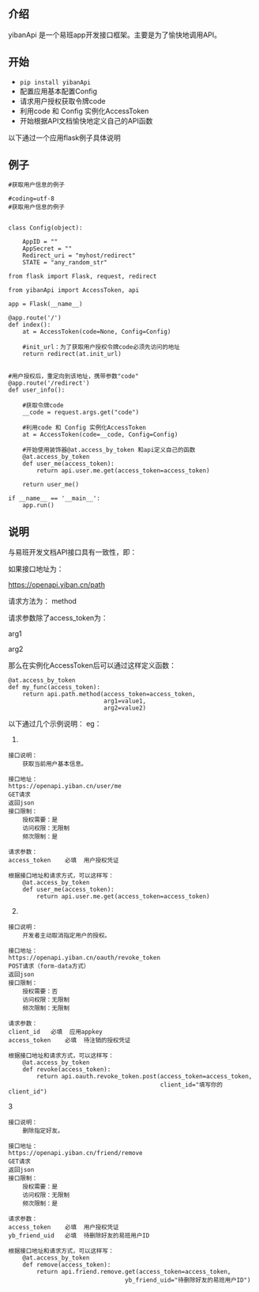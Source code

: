 

## 介绍
yibanApi 是一个易班app开发接口框架。主要是为了愉快地调用API。

## 开始

+ <code>pip install yibanApi</code>
+ 配置应用基本配置Config
+ 请求用户授权获取令牌code
+ 利用code 和 Config 实例化AccessToken
+ 开始根据API文档愉快地定义自己的API函数

以下通过一个应用flask例子具体说明

## 例子

```
#获取用户信息的例子

#coding=utf-8
#获取用户信息的例子


class Config(object):

	AppID = ""
	AppSecret = ""
	Redirect_uri = "myhost/redirect"
	STATE = "any_random_str"

from flask import Flask, request, redirect

from yibanApi import AccessToken, api

app = Flask(__name__)

@app.route('/')
def index():
    at = AccessToken(code=None, Config=Config)

    #init_url：为了获取用户授权令牌code必须先访问的地址
    return redirect(at.init_url)


#用户授权后，重定向到该地址，携带参数"code"
@app.route('/redirect')
def user_info():
    
    #获取令牌code
    __code = request.args.get("code")

    #利用code 和 Config 实例化AccessToken
    at = AccessToken(code=__code, Config=Config)

    #开始使用装饰器@at.access_by_token 和api定义自己的函数
    @at.access_by_token
    def user_me(access_token):
    	return api.user.me.get(access_token=access_token)

    return user_me()

if __name__ == '__main__':
    app.run()

```

## 说明
与易班开发文档API接口具有一致性，即：

如果接口地址为：

https://openapi.yiban.cn/path

请求方法为： method

请求参数除了access_token为：

arg1

arg2

那么在实例化AccessToken后可以通过这样定义函数：
```
@at.access_by_token
def my_func(access_token):
	return api.path.method(access_token=access_token,
                    	   arg1=value1,
                    	   arg2=value2)

```                    

以下通过几个示例说明：
eg：

1.
```
接口说明：
    获取当前用户基本信息。

接口地址：
https://openapi.yiban.cn/user/me
GET请求
返回json
接口限制：
    授权需要：是
    访问权限：无限制
    频次限制：是

请求参数：
access_token	必填	用户授权凭证
```

```
根据接口地址和请求方式，可以这样写：
    @at.access_by_token
    def user_me(access_token):
    	return api.user.me.get(access_token=access_token)

```
2.
```
接口说明：
    开发者主动取消指定用户的授权。

接口地址：
https://openapi.yiban.cn/oauth/revoke_token
POST请求（form-data方式）
返回json
接口限制：
    授权需要：否
    访问权限：无限制
    频次限制：无限制

请求参数：
client_id	必填	应用appkey
access_token	必填	待注销的授权凭证
```

```
根据接口地址和请求方式，可以这样写：
    @at.access_by_token
    def revoke(access_token):
    	return api.oauth.revoke_token.post(access_token=access_token,
    	                                   client_id="填写你的client_id")

```

3
```
接口说明：
    删除指定好友。

接口地址：
https://openapi.yiban.cn/friend/remove
GET请求
返回json
接口限制：
    授权需要：是
    访问权限：无限制
    频次限制：是

请求参数：
access_token	必填	用户授权凭证
yb_friend_uid	必填	待删除好友的易班用户ID    	                                   
```

```
根据接口地址和请求方式，可以这样写：
    @at.access_by_token
    def remove(access_token):
    	return api.friend.remove.get(access_token=access_token,
    	                         yb_friend_uid="待删除好友的易班用户ID")
```    	                         